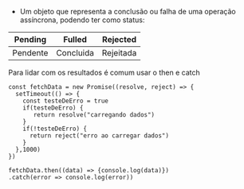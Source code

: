 - Um objeto que representa a conclusão ou falha de uma operação assíncrona, podendo ter como status: 

| Pending  | Fulled    | Rejected  |
| -------- | --------- | --------- |
| Pendente | Concluida | Rejeitada |
Para lidar com os resultados é comum usar o then e catch 

```
const fetchData = new Promise((resolve, reject) => {
  setTimeout(() => {
    const testeDeErro = true
    if(testeDeErro) {
       return resolve("carregando dados")
    }
    if(!testeDeErro) {
      return reject("erro ao carregar dados")
    }
  },1000)
})

fetchData.then((data) => {console.log(data)})
.catch(error => console.log(error))
```

